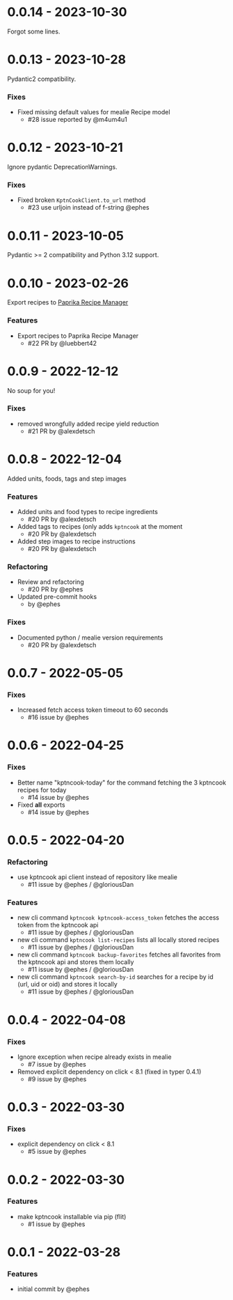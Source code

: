 0.0.14 - 2023-10-30
===================

Forgot some lines.

0.0.13 - 2023-10-28
===================

Pydantic2 compatibility.

### Fixes
- Fixed missing default values for mealie Recipe model
    - #28 issue reported by @m4um4u1

0.0.12 - 2023-10-21
===================
Ignore pydantic DeprecationWarnings.

### Fixes
- Fixed broken `KptnCookClient.to_url` method
    - #23 use urljoin instead of f-string @ephes

0.0.11 - 2023-10-05
===================
Pydantic >= 2 compatibility and Python 3.12 support.

0.0.10 - 2023-02-26
===================
Export recipes to [Paprika Recipe Manager](https://www.paprikaapp.com/)

### Features
- Export recipes to Paprika Recipe Manager
    - #22 PR by @luebbert42

0.0.9 - 2022-12-12
==================
No soup for you!

### Fixes
- removed wrongfully added recipe yield reduction
    - #21  PR by @alexdetsch


0.0.8 - 2022-12-04
==================
Added units, foods, tags and step images

### Features
- Added units and food types  to recipe ingredients
    - #20  PR by @alexdetsch
- Added tags to recipes (only adds `kptncook` at the moment
   - #20 PR by @alexdetsch
- Added step images to recipe instructions
   - #20 PR by @alexdetsch

### Refactoring
- Review and refactoring
   - #20  PR by @ephes
- Updated pre-commit hooks
   - by @ephes

### Fixes
- Documented python / mealie version requirements
    - #20 PR by @alexdetsch


0.0.7 - 2022-05-05
==================
### Fixes
 - Increased fetch access token timeout to 60 seconds
    - #16 issue by @ephes

0.0.6 - 2022-04-25
==================
### Fixes
 - Better name "kptncook-today" for the command fetching the 3 kptncook recipes for today
    - #14 issue by @ephes
 - Fixed __all__ exports
    - #14 issue by @ephes

0.0.5 - 2022-04-20
==================
### Refactoring
 - use kptncook api client instead of repository like mealie
    - #11 issue by @ephes / @gloriousDan
### Features
 - new cli command `kptncook kptncook-access_token` fetches the access token from the kptncook api
    - #11 issue by @ephes / @gloriousDan
 - new cli command `kptncook list-recipes` lists all locally stored recipes
    - #11 issue by @ephes / @gloriousDan
 - new cli command `kptncook backup-favorites` fetches all favorites from the kptncook api and stores them locally
    - #11 issue by @ephes / @gloriousDan
 - new cli command `kptncook search-by-id` searches for a recipe by id (url, uid or oid) and stores it locally
    - #11 issue by @ephes / @gloriousDan

0.0.4 - 2022-04-08
==================
### Fixes
 - Ignore exception when recipe already exists in mealie
    - #7 issue by @ephes
 - Removed explicit dependency on click < 8.1 (fixed in typer 0.4.1)
    - #9 issue by @ephes

0.0.3 - 2022-03-30
==================
### Fixes
 - explicit dependency on click < 8.1
    - #5 issue by @ephes

0.0.2 - 2022-03-30
==================

### Features
 - make kptncook installable via pip (flit)
    - #1 issue by @ephes

0.0.1 - 2022-03-28
==================

### Features
 - initial commit by @ephes
